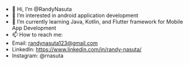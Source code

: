 - 👋 Hi, I’m @RandyNasuta
- 👀 I’m interested in android application development
- 🌱 I’m currently learning Java, Kotlin, and Flutter framework for Mobile App Development
- 📫 How to reach me:
- Email: randynasuta123@gmail.com
- LinkedIn: https://www.linkedin.com/in/randy-nasuta/
- Instagram: @rnasuta

<!---
RandyNasuta/RandyNasuta is a ✨ special ✨ repository because its `README.md` (this file) appears on your GitHub profile.
You can click the Preview link to take a look at your changes.
--->
